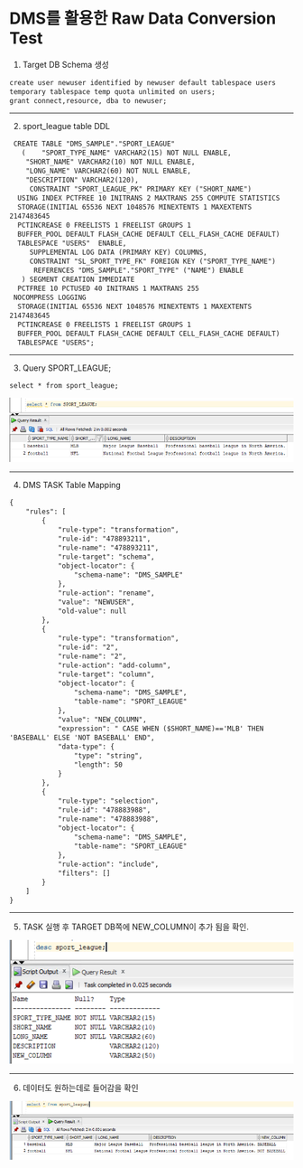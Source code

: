 # DMS를 활용한 Raw Data Conversion Test



1. Target DB Schema 생성

```
create user newuser identified by newuser default tablespace users temporary tablespace temp quota unlimited on users;
grant connect,resource, dba to newuser;
```



---

2. sport_league table DDL

```
 CREATE TABLE "DMS_SAMPLE"."SPORT_LEAGUE" 
   (	"SPORT_TYPE_NAME" VARCHAR2(15) NOT NULL ENABLE, 
	"SHORT_NAME" VARCHAR2(10) NOT NULL ENABLE, 
	"LONG_NAME" VARCHAR2(60) NOT NULL ENABLE, 
	"DESCRIPTION" VARCHAR2(120), 
	 CONSTRAINT "SPORT_LEAGUE_PK" PRIMARY KEY ("SHORT_NAME")
  USING INDEX PCTFREE 10 INITRANS 2 MAXTRANS 255 COMPUTE STATISTICS 
  STORAGE(INITIAL 65536 NEXT 1048576 MINEXTENTS 1 MAXEXTENTS 2147483645
  PCTINCREASE 0 FREELISTS 1 FREELIST GROUPS 1
  BUFFER_POOL DEFAULT FLASH_CACHE DEFAULT CELL_FLASH_CACHE DEFAULT)
  TABLESPACE "USERS"  ENABLE, 
	 SUPPLEMENTAL LOG DATA (PRIMARY KEY) COLUMNS, 
	 CONSTRAINT "SL_SPORT_TYPE_FK" FOREIGN KEY ("SPORT_TYPE_NAME")
	  REFERENCES "DMS_SAMPLE"."SPORT_TYPE" ("NAME") ENABLE
   ) SEGMENT CREATION IMMEDIATE 
  PCTFREE 10 PCTUSED 40 INITRANS 1 MAXTRANS 255 
 NOCOMPRESS LOGGING
  STORAGE(INITIAL 65536 NEXT 1048576 MINEXTENTS 1 MAXEXTENTS 2147483645
  PCTINCREASE 0 FREELISTS 1 FREELIST GROUPS 1
  BUFFER_POOL DEFAULT FLASH_CACHE DEFAULT CELL_FLASH_CACHE DEFAULT)
  TABLESPACE "USERS";
```



---

3. Query SPORT_LEAGUE;

```
select * from sport_league;
```

![image-20231120215510928](images/image-20231120215510928.png)



---

4. DMS TASK Table Mapping

```
{
    "rules": [
        {
            "rule-type": "transformation",
            "rule-id": "478893211",
            "rule-name": "478893211",
            "rule-target": "schema",
            "object-locator": {
                "schema-name": "DMS_SAMPLE"
            },
            "rule-action": "rename",
            "value": "NEWUSER",
            "old-value": null
        },
        {
            "rule-type": "transformation",
            "rule-id": "2",
            "rule-name": "2",
            "rule-action": "add-column",
            "rule-target": "column",
            "object-locator": {
                "schema-name": "DMS_SAMPLE",
                "table-name": "SPORT_LEAGUE"
            },
            "value": "NEW_COLUMN",
            "expression": " CASE WHEN ($SHORT_NAME)=='MLB' THEN 'BASEBALL' ELSE 'NOT BASEBALL' END",
            "data-type": {
                "type": "string",
                "length": 50
            }
        },
        {
            "rule-type": "selection",
            "rule-id": "478883988",
            "rule-name": "478883988",
            "object-locator": {
                "schema-name": "DMS_SAMPLE",
                "table-name": "SPORT_LEAGUE"
            },
            "rule-action": "include",
            "filters": []
        }
    ]
}
```



---

5. TASK 실행 후 TARGET DB쪽에 NEW_COLUMN이 추가 됨을 확인.

![image-20231120215630717](images/image-20231120215630717.png)



---

6. 데이터도 원하는데로 들어감을 확인

![image-20231120215651872](images/image-20231120215651872.png)

